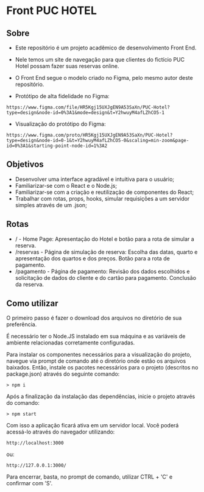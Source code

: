 # Front PUC HOTEL


## Sobre
* Este repositório é um projeto acadêmico de desenvolvimento Front End.
* Nele temos um site de navegação para que clientes do fictício PUC Hotel possam fazer suas reservas online.
* O Front End segue o modelo criado no Figma, pelo mesmo autor deste repositório.
  
* Protótipo de alta fidelidade no Figma: 
```
https://www.figma.com/file/HR5Kgj15UXJgEN9A53SaXn/PUC-Hotel?type=design&node-id=0%3A1&mode=design&t=Y2hwuyM4afLZhCO5-1
```
* Visualização do protótipo do Figma:
```
https://www.figma.com/proto/HR5Kgj15UXJgEN9A53SaXn/PUC-Hotel?type=design&node-id=0-1&t=Y2hwuyM4afLZhCO5-0&scaling=min-zoom&page-id=0%3A1&starting-point-node-id=1%3A2
```

## Objetivos
* Desenvolver uma interface agradável e intuitiva para o usuário;
* Familiarizar-se com o React e o Node.js;
* Familiarizar-se com a criação e reutilização de componentes do React;
* Trabalhar com rotas, props, hooks, simular requisições a um servidor simples através de um .json;

## Rotas
* / - Home Page: Apresentação do Hotel e botão para a rota de simular a reserva.
* /reservas - Página de simulação de reserva: Escolha das datas, quarto e apresentação dos quartos e dos preços. Botão para a rota de pagamento.
* /pagamento - Página de pagamento: Revisão dos dados escolhidos e solicitação de dados do cliente e do cartão para pagamento. Conclusão da reserva.

## Como utilizar
O primeiro passo é fazer o download dos arquivos no diretório de sua preferência.

É necessário ter o Node.JS instalado em sua máquina e as variáveis de ambiente relacionadas corretamente configuradas.

Para instalar os componentes necessários para a visualização do projeto, navegue via prompt de comando até o diretório onde estão os arquivos baixados.
Então, instale os pacotes necessários para o projeto (descritos no package.json) através do seguinte comando:
```
> npm i
```

Após a finalização da instalação das dependências, inicie o projeto através do comando:
```
> npm start
```

Com isso a aplicação ficará ativa em um servidor local. 
Você poderá acessá-lo através do navegador utilizando:
```
http://localhost:3000
```
ou:
```
http://127.0.0.1:3000/
```

Para encerrar, basta, no prompt de comando, utilizar CTRL + 'C' e confirmar com 'S'.
